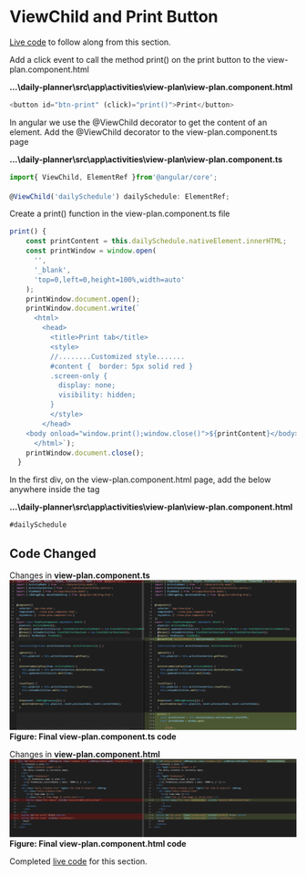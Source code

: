 # ViewChild and Print Button

[Live code](https://stackblitz.com/edit/s10-material-design-drag-drop) to follow along from this section.

Add a click event to call the method print\(\) on the print button to the view-plan.component.html

**...\daily-planner\src\app\activities\view-plan\view-plan.component.html**

```typescript
<button id="btn-print" (click)="print()">Print</button>
```

In angular we use the @ViewChild decorator to get the content of an element. Add the @ViewChild decorator to the view-plan.component.ts page

**...\daily-planner\src\app\activities\view-plan\view-plan.component.ts**

```typescript
import{ ViewChild, ElementRef }from'@angular/core';

@ViewChild('dailySchedule') dailySchedule: ElementRef;
```

Create a print\(\) function in the view-plan.component.ts file

```typescript
print() {
    const printContent = this.dailySchedule.nativeElement.innerHTML;
    const printWindow = window.open(
      '',
      '_blank',
      'top=0,left=0,height=100%,width=auto'
    );
    printWindow.document.open();
    printWindow.document.write(`
      <html>
        <head>
          <title>Print tab</title>
          <style>
          //........Customized style.......
          #content {  border: 5px solid red }
          .screen-only {
            display: none;
            visibility: hidden;
          }
          </style>
        </head>
    <body onload="window.print();window.close()">${printContent}</body>
      </html>`);
    printWindow.document.close();
  }
```

In the first div, on the view-plan.component.html page, add the below anywhere inside the tag

**...\daily-planner\src\app\activities\view-plan\view-plan.component.html**

```typescript
#dailySchedule
```

## Code Changed

Changes in **view-plan.component.ts** ![Result](../.gitbook/assets/viewplants6.png) **Figure: Final view-plan.component.ts code**

Changes in **view-plan.component.html** ![Result](../.gitbook/assets/viewplanhtml6.png) **Figure: Final view-plan.component.html code**

Completed [live code](https://stackblitz.com/edit/s11-view-child-print-button) for this section.

